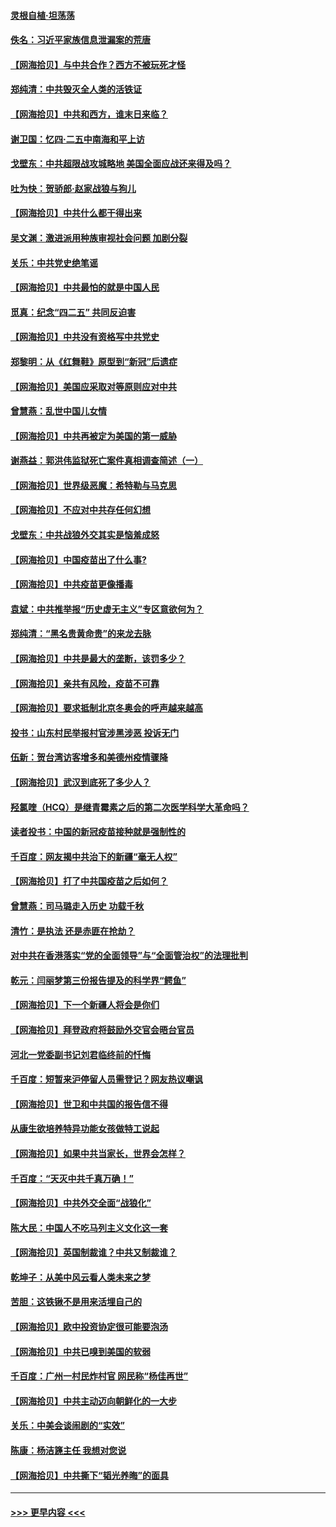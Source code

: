 #### [灵根自植‧坦荡荡](../pages/nsc993/n12905562.md?t=04261701) 
#### [佚名：习近平家族信息泄漏案的荒唐](../pages/nsc993/n12904705.md?t=04261701) 
#### [【网海拾贝】与中共合作？西方不被玩死才怪](../pages/nsc993/n12903873.md?t=04261701) 
#### [郑纯清：中共毁灭全人类的活铁证](../pages/nsc993/n12903785.md?t=04261701) 
#### [【网海拾贝】中共和西方，谁末日来临？](../pages/nsc993/n12903482.md?t=04261701) 
#### [谢卫国：忆四‧二五中南海和平上访](../pages/nsc993/n12902192.md?t=04261701) 
#### [戈壁东：中共超限战攻城略地 美国全面应战还来得及吗？](../pages/nsc993/n12902297.md?t=04261701) 
#### [吐为快：贺骄郎‧赵家战狼与狗儿](../pages/nsc993/n12902280.md?t=04261701) 
#### [【网海拾贝】中共什么都干得出来](../pages/nsc993/n12897500.md?t=04261701) 
#### [吴文渊：激进派用种族审视社会问题 加剧分裂](../pages/nsc993/n12893881.md?t=04261701) 
#### [关乐：中共党史绝笔谣](../pages/nsc993/n12897270.md?t=04261701) 
#### [【网海拾贝】中共最怕的就是中国人民](../pages/nsc993/n12894705.md?t=04261701) 
#### [觅真：纪念“四二五” 共同反迫害](../pages/nsc993/n12894553.md?t=04261701) 
#### [【网海拾贝】中共没有资格写中共党史](../pages/nsc993/n12892231.md?t=04261701) 
#### [郑黎明：从《红舞鞋》原型到“新冠”后遗症](../pages/nsc993/n12890469.md?t=04261701) 
#### [【网海拾贝】美国应采取对等原则应对中共](../pages/nsc993/n12889176.md?t=04261701) 
#### [曾慧燕：乱世中国儿女情](../pages/nsc993/n12887931.md?t=04261701) 
#### [【网海拾贝】中共再被定为美国的第一威胁](../pages/nsc993/n12887580.md?t=04261701) 
#### [谢燕益：郭洪伟监狱死亡案件真相调查简述（一）](../pages/nsc993/n12885648.md?t=04261701) 
#### [【网海拾贝】世界级恶魔：希特勒与马克思](../pages/nsc993/n12884062.md?t=04261701) 
#### [【网海拾贝】不应对中共存任何幻想](../pages/nsc993/n12881460.md?t=04261701) 
#### [戈壁东：中共战狼外交其实是恼羞成怒](../pages/nsc993/n12880392.md?t=04261701) 
#### [【网海拾贝】中国疫苗出了什么事?](../pages/nsc993/n12879124.md?t=04261701) 
#### [【网海拾贝】中共疫苗更像播毒](../pages/nsc993/n12876631.md?t=04261701) 
#### [袁斌：中共推举报“历史虚无主义”专区意欲何为？](../pages/nsc993/n12876530.md?t=04261701) 
#### [郑纯清：“黑名贵黄命贵”的来龙去脉](../pages/nsc993/n12875589.md?t=04261701) 
#### [【网海拾贝】中共是最大的垄断，该罚多少？](../pages/nsc993/n12874006.md?t=04261701) 
#### [【网海拾贝】亲共有风险，疫苗不可靠](../pages/nsc993/n12872224.md?t=04261701) 
#### [【网海拾贝】要求抵制北京冬奥会的呼声越来越高](../pages/nsc993/n12868962.md?t=04261701) 
#### [投书：山东村民举报村官涉黑涉恶 投诉无门](../pages/nsc993/n12869726.md?t=04261701) 
#### [伍新：贺台湾访客增多和美德州疫情骤降](../pages/nsc993/n12865651.md?t=04261701) 
#### [【网海拾贝】武汉到底死了多少人？](../pages/nsc993/n12863707.md?t=04261701) 
#### [羟氯喹（HCQ）是继青霉素之后的第二次医学科学大革命吗？](../pages/nsc993/n12638564.md?t=04261701) 
#### [读者投书：中国的新冠疫苗接种就是强制性的](../pages/nsc993/n12859932.md?t=04261701) 
#### [千百度：网友揭中共治下的新疆“毫无人权”](../pages/nsc993/n12858385.md?t=04261701) 
#### [【网海拾贝】打了中共国疫苗之后如何？](../pages/nsc993/n12857866.md?t=04261701) 
#### [曾慧燕：司马璐走入历史 功载千秋](../pages/nsc993/n12856996.md?t=04261701) 
#### [清竹：是执法 还是赤匪在抢劫？](../pages/nsc993/n12856952.md?t=04261701) 
#### [对中共在香港落实“党的全面领导”与“全面管治权”的法理批判](../pages/nsc993/n12856929.md?t=04261701) 
#### [乾元：闫丽梦第三份报告提及的科学界“鳄鱼”](../pages/nsc993/n12855985.md?t=04261701) 
#### [【网海拾贝】下一个新疆人将会是你们](../pages/nsc993/n12855864.md?t=04261701) 
#### [【网海拾贝】拜登政府将鼓励外交官会晤台官员](../pages/nsc993/n12853615.md?t=04261701) 
#### [河北一党委副书记刘君临终前的忏悔](../pages/nsc993/n12849420.md?t=04261701) 
#### [千百度：短暂来沪停留人员需登记？网友热议嘲讽](../pages/nsc993/n12853497.md?t=04261701) 
#### [【网海拾贝】世卫和中共国的报告信不得](../pages/nsc993/n12850902.md?t=04261701) 
#### [从康生欲培养特异功能女孩做特工说起](../pages/nsc993/n12849289.md?t=04261701) 
#### [【网海拾贝】如果中共当家长，世界会怎样？](../pages/nsc993/n12848436.md?t=04261701) 
#### [千百度：“天灭中共千真万确！”](../pages/nsc993/n12845659.md?t=04261701) 
#### [【网海拾贝】中共外交全面“战狼化”](../pages/nsc993/n12845607.md?t=04261701) 
#### [陈大民：中国人不吃马列主义文化这一套](../pages/nsc993/n12842496.md?t=04261701) 
#### [【网海拾贝】英国制裁谁？中共又制裁谁？](../pages/nsc993/n12840909.md?t=04261701) 
#### [乾坤子：从美中风云看人类未来之梦](../pages/nsc993/n12840590.md?t=04261701) 
#### [苦胆：这铁锹不是用来活埋自己的](../pages/nsc993/n12839512.md?t=04261701) 
#### [【网海拾贝】欧中投资协定很可能要泡汤](../pages/nsc993/n12835122.md?t=04261701) 
#### [【网海拾贝】中共已嗅到美国的软弱](../pages/nsc993/n12832411.md?t=04261701) 
#### [千百度：广州一村民炸村官 网民称“杨佳再世”](../pages/nsc993/n12832380.md?t=04261701) 
#### [【网海拾贝】中共主动迈向朝鲜化的一大步](../pages/nsc993/n12829887.md?t=04261701) 
#### [关乐：中美会谈闹剧的“实效”](../pages/nsc993/n12826698.md?t=04261701) 
#### [陈康：杨洁篪主任  我想对您说](../pages/nsc993/n12826609.md?t=04261701) 
#### [【网海拾贝】中共撕下“韬光养晦”的面具](../pages/nsc993/n12826459.md?t=04261701) 

----
#### [ >>> 更早内容 <<< ](../indexes/nsc993-earlier.md)

